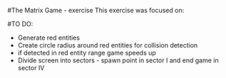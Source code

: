 #The Matrix Game - exercise 
This exercise was focused on: 


#TO DO:
- Generate red entities
- Create circle radius around red entities for collision detection
- if detected in red entity range game speeds up
- Divide screen into sectors - spawn point in sector I and end game in sector IV